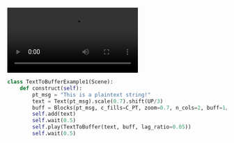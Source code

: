 
![TextToBufferExample1](examples/renders/TextToBufferExample1.mp4)

```python
class TextToBufferExample1(Scene):
    def construct(self):
        pt_msg = "This is a plaintext string!"
        text = Text(pt_msg).scale(0.7).shift(UP/3)
        buff = Blocks(pt_msg, c_fills=C_PT, zoom=0.7, n_cols=2, buff=1/3).shift(DOWN/3)
        self.add(text)
        self.wait(0.5)
        self.play(TextToBuffer(text, buff, lag_ratio=0.05))
        self.wait(0.5)
```
